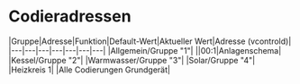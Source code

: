 # Codieradressen

|Gruppe|Adresse|Funktion|Default-Wert|Aktueller Wert|Adresse (vcontrold)|
|---|---|---|---|---|---|---|
|Allgemein/Gruppe "1"|
||00:1|Anlagenschema|
|Kessel/Gruppe "2"|
|Warmwasser/Gruppe "3"|
|Solar/Gruppe "4"|
|Heizkreis 1|
|Alle Codierungen Grundgerät|
